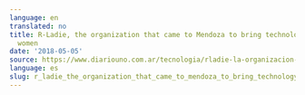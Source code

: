 ```yaml
---
language: en
translated: no
title: R-Ladie, the organization that came to Mendoza to bring technology closer to
  women
date: '2018-05-05'
source: https://www.diariouno.com.ar/tecnologia/rladie-la-organizacion-que-llego-a-mendoza-para-acercar-la-tecnologia-a-las-mujeres-05062018_BkZTQh5hpM
language: es
slug: r_ladie_the_organization_that_came_to_mendoza_to_bring_technology_closer_to_women
---
```




